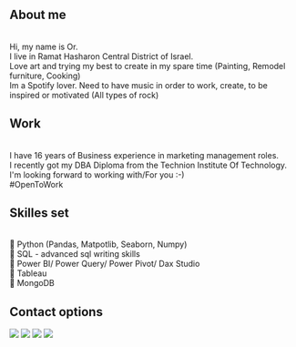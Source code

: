 **About me**
------
<br>
Hi, my name is Or.
<br>I live in Ramat Hasharon Central District of Israel.
<br>Love art and trying my best to create in my spare time (Painting, Remodel furniture, Cooking)
<br>Im a Spotify lover. Need to have music in order to work, create, to be inspired or motivated (All types of rock)

**Work**
-------
<br>
I have 16 years of Business experience in marketing management roles.
<br>I recently got my DBA Diploma from the Technion Institute Of Technology.
<br>I'm looking forward to working with/For you :-)
<br>
#OpenToWork

**Skilles set**
------
<br>
🖤 Python (Pandas, Matpotlib, Seaborn, Numpy)
<br>🖤 SQL - advanced sql writing skills
<br>🖤 Power BI/ Power Query/ Power Pivot/ Dax Studio
<br>🖤 Tableau
<br>🖤 MongoDB

**Contact options**
------
<a href="mailto:or.shukrun@gmail.com?"><img src="https://img.shields.io/badge/gmail-%23DD0031.svg?&style=for-the-badge&logo=gmail&logoColor=white"/></a>
<a href="https://www.linkedin.com/in/or-shukrun-56324970/" ><img src="https://img.shields.io/badge/linkedin-%230077B5.svg?style=for-the-badge&logo=linkedin&logoColor=white"/></a>
<a href="https://www.facebook.com/profile.php?id=100008225985789/" ><img src="https://img.shields.io/badge/Facebook-%231877F2.svg?style=for-the-badge&logo=Facebook&logoColor=white"/></a>
<a href="https://www.instagram.com/iamshuki/" ><img src="https://img.shields.io/badge/Instagram-%23E4405F.svg?style=for-the-badge&logo=Instagram&logoColor=white"/></a>

